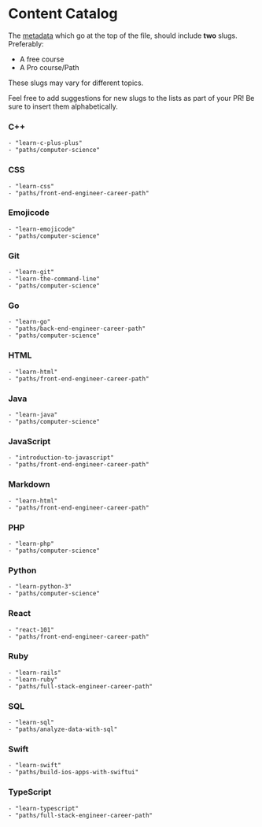 # Content Catalog

The [metadata](https://github.com/Codecademy/docs/blob/main/documentation/content-standards.md#standards-metadata) which go at the top of the file, should include **two** slugs. Preferably:

- A free course
- A Pro course/Path

These slugs may vary for different topics.

Feel free to add suggestions for new slugs to the lists as part of your PR! Be sure to insert them alphabetically.

### C++

```
- "learn-c-plus-plus"
- "paths/computer-science"
```

### CSS

```
- "learn-css"
- "paths/front-end-engineer-career-path"
```

### Emojicode

```
- "learn-emojicode"
- "paths/computer-science"
```

### Git

```
- "learn-git"
- "learn-the-command-line"
- "paths/computer-science"
```

### Go

```
- "learn-go"
- "paths/back-end-engineer-career-path"
- "paths/computer-science"
```

### HTML

```
- "learn-html"
- "paths/front-end-engineer-career-path"
```

### Java

```
- "learn-java"
- "paths/computer-science"
```

### JavaScript

```
- "introduction-to-javascript"
- "paths/front-end-engineer-career-path"
```

### Markdown

```
- "learn-html"
- "paths/front-end-engineer-career-path"
```

### PHP

```
- "learn-php"
- "paths/computer-science"
```

### Python

```
- "learn-python-3"
- "paths/computer-science"
```

### React

```
- "react-101"
- "paths/front-end-engineer-career-path"
```

### Ruby

```
- "learn-rails"
- "learn-ruby"
- "paths/full-stack-engineer-career-path"
```

### SQL

```
- "learn-sql"
- "paths/analyze-data-with-sql"
```

### Swift

```
- "learn-swift"
- "paths/build-ios-apps-with-swiftui"
```

### TypeScript

```
- "learn-typescript"
- "paths/full-stack-engineer-career-path"
```

